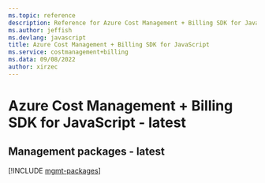 ```yaml
---
ms.topic: reference
description: Reference for Azure Cost Management + Billing SDK for JavaScript
ms.author: jeffish
ms.devlang: javascript
title: Azure Cost Management + Billing SDK for JavaScript
ms.service: costmanagement+billing
ms.data: 09/08/2022
author: xirzec
---
```

# Azure Cost Management + Billing SDK for JavaScript - latest

## Management packages - latest
[!INCLUDE [mgmt-packages](cost-management-+-billing-mgmt-index.md)]